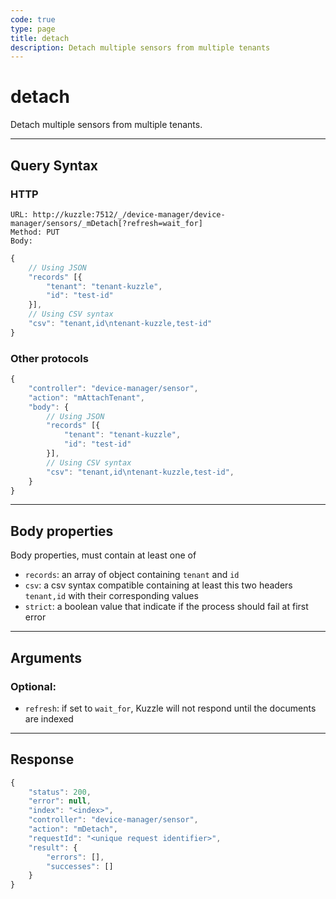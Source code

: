 ```yaml
---
code: true
type: page
title: detach
description: Detach multiple sensors from multiple tenants
---
```


# detach

Detach multiple sensors from multiple tenants.

---

## Query Syntax

### HTTP

``` http
URL: http://kuzzle:7512/_/device-manager/device-manager/sensors/_mDetach[?refresh=wait_for]
Method: PUT
Body:
```

``` js
{
    // Using JSON
    "records" [{
        "tenant": "tenant-kuzzle",
        "id": "test-id"
    }],
    // Using CSV syntax
    "csv": "tenant,id\ntenant-kuzzle,test-id"
}
```

### Other protocols

``` js
{
    "controller": "device-manager/sensor",
    "action": "mAttachTenant",
    "body": {
        // Using JSON
        "records" [{
            "tenant": "tenant-kuzzle",
            "id": "test-id"
        }],
        // Using CSV syntax
        "csv": "tenant,id\ntenant-kuzzle,test-id",
    }
}
```

---

## Body properties

Body properties, must contain at least one of

* `records`: an array of object containing `tenant` and `id`
* `csv`: a csv syntax compatible containing at least this two headers `tenant,id` with their corresponding values
* `strict`: a boolean value that indicate if the process should fail at first error

---

## Arguments

### Optional:

* `refresh`: if set to `wait_for`, Kuzzle will not respond until the documents are indexed

---

## Response

``` js
{
    "status": 200,
    "error": null,
    "index": "<index>",
    "controller": "device-manager/sensor",
    "action": "mDetach",
    "requestId": "<unique request identifier>",
    "result": {
        "errors": [],
        "successes": []
    }
}
```
